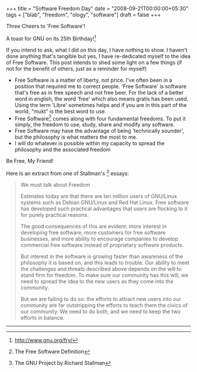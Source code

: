 +++
title = "Software Freedom Day"
date = "2008-09-21T00:00:00+05:30"
tags = ["blab", "freedom", "ology", "software"]
draft = false
+++

Three Cheers to 'Free Software'!

A toast for GNU on its 25th Birthday![^fn:1]

If you intend to ask, what I did on this day, I have nothing to show. I haven't done anything that's tangible but yes, I have re-dedicated myself to the idea of Free Software.
This post intends to shed some light on a few things (if not for the benefit of others, just as a reminder for myself)

-   Free Software is a matter of liberty, not price. I've often been
    in a position that required me to correct people. 'Free
    Software' is software that's free as in free speech and not free
    beer. For the lack of a better word in english, the word 'free'
    which also means gratis has been used. Using the term 'Libre'
    sometimes helps and if you are in this part of the world, "mukt"
    is the best word to use.
-   Free Software[^fn:2] comes along with four fundamental freedoms. To put
    it simply, the freedom to use, study, share and modify any
    software.
-   Free Software may have the advantage of being 'technically
    sounder', but the philosophy is what matters the most to me.
-   I will do whatever is possible within my capacity to spread the
    philosophy and the associated freedom

Be Free, My Friend!

Here is an extract from one of Stallman's [^fn:3] essays:

> We must talk about Freedom
>
> Estimates today are that there are ten million users of
> GNU/Linux systems such as Debian GNU/Linux and Red Hat
> Linux. Free software has developed such practical advantages
> that users are flocking to it for purely practical reasons.
>
> The good consequences of this are evident: more interest in
> developing free software, more customers for free software
> businesses, and more ability to encourage companies to develop
> commercial free software instead of proprietary software
> products.
>
> But interest in the software is growing faster than awareness
> of the philosophy it is based on, and this leads to
> trouble. Our ability to meet the challenges and threats
> described above depends on the will to stand firm for
> freedom. To make sure our community has this will, we need to
> spread the idea to the new users as they come into the
> community.
>
> But we are failing to do so: the efforts to attract new users
> into our community are far outstripping the efforts to teach
> them the civics of our community. We need to do both, and we
> need to keep the two efforts in balance.

---

[^fn:1]: <http://www.gnu.org/fry/>
[^fn:2]: The Free Software Definition
[^fn:3]: The GNU Project by Richard Stallman
